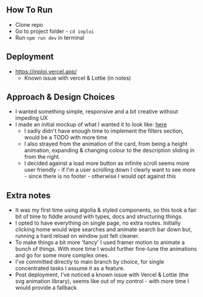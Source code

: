 ## How To Run

- Clone repo
- Go to project folder - `cd inploi`
- Run `npm run dev` in terminal

## Deployment

- https://inploi.vercel.app/
    - Known issue with vercel & Lottie (in notes) 

## Approach & Design Choices

- I wanted something simple, responsive and a bit creative without impeding UX
- I made an initial mockup of what I wanted it to look like: [here](https://www.figma.com/file/MhxwBDUeO7jem7VxzXxKMn/Untitled?node-id=0:1&t=KIY2uV8NIy6kv74T-1)
    - I sadly didn't have enough time to implement the filters section, would be a TODO with more time
    - I also strayed from the animation of the card, from being a height animation, expanding & changing colour to the description sliding in from the right.
    - I decided against a load more button as infinite scroll seems more user friendly - if I'm a user scrolling down I clearly want to see more - since there is no footer - otherwise I would opt against this

## Extra notes

- It was my first time using algolia & styled components, so this took a fair bit of time to fiddle around with types, docs and structuring things.
- I opted to have everything on single page, no extra routes. Initially clicking home would wipe searches and animate search bar down but, running a hard reload on window just felt cleaner.
- To make things a bit more 'fancy' I used framer motion to animate a bunch of things. With more time I would further fine-tune the animations and go for some more complex ones.
- I've committed directly to main branch by choice, for single concentrated tasks I assume it as a feature.
- Post deployment, I've noticed a known issue with Vercel & Lottie (the svg animation library), seems like out of my control - with more time I would provide a fallback
